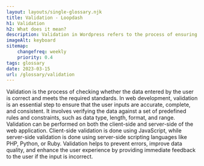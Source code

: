 ```yaml
--- 
layout: layouts/single-glossary.njk
title: Validation - Loopdash
h1: Validation
h2: What does it mean?
description: Validation in Wordpress refers to the process of ensuring that user input meets the required format and standards to prevent errors and improve security.
imageAlt: keyboard
sitemap:
	changefreq: weekly
	priority: 0.4
tags: glossary
date: 2023-03-15
url: /glossary/validation
---
```


Validation is the process of checking whether the data entered by the user is correct and meets the required standards. In web development, validation is an essential step to ensure that the user inputs are accurate, complete, and consistent. It involves verifying the data against a set of predefined rules and constraints, such as data type, length, format, and range. Validation can be performed on both the client-side and server-side of the web application. Client-side validation is done using JavaScript, while server-side validation is done using server-side scripting languages like PHP, Python, or Ruby. Validation helps to prevent errors, improve data quality, and enhance the user experience by providing immediate feedback to the user if the input is incorrect.
